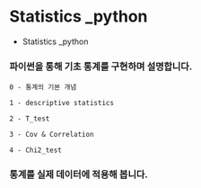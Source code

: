 # Statistics _python

- Statistics _python

### 파이썬을 통해 기초 통계를 구현하며 설명합니다. 


```0 - 통계의 기본 개념```

```1 - descriptive statistics```

```2 - T_test```

```3 - Cov & Correlation```

```4 - Chi2_test```

### 통계를 실제 데이터에 적용해 봅니다.
